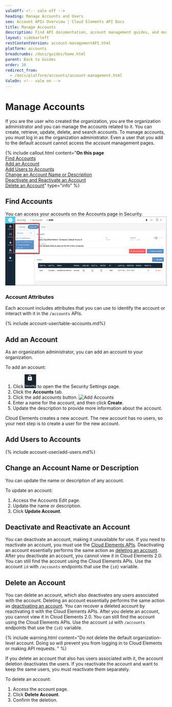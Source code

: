 ```yaml
---
valeOff: <!-- vale off -->
heading: Manage Accounts and Users
seo: Account APIs Overview | Cloud Elements API Docs
title: Manage Accounts
description: Find API documentation, account management guides, and more on all of the currently supported Account APIs.
layout: sidebarleft
restContentVersion: account-managementAPI.html
platform: accounts
breadcrumbs: /docs/guides/home.html
parent: Back to Guides
order: 10
redirect_from:
  - /docs/platform/accounts/account-management.html
ValeOn: <!-- vale on -->
---
```


# Manage Accounts

If you are the user who created the organization, you are the organization administrator and you can manage the accounts related to it. You can create, retrieve, update, delete, and search accounts. To manage accounts, you must log in as the organization administrator. Even a user that you add to the default account cannot access the account management pages.

{% include callout.html content="<strong>On this page</strong></br><a href=#find-accounts>Find Accounts</a></br><a href=#add-an-account>Add an Account</a></br><a href=#add-users-to-accounts>Add Users to Accounts</a></br><a href=#change-an-account-name-or-description>Change an Account Name or Description</a></br><a href=#deactivate-and-reactivate-an-account>Deactivate and Reactivate an Account</a></br><a href=#delete-an-account>Delete an Account</a>" type="info" %}

## Find Accounts

You can access your accounts on the Accounts page in Security.
![User Profile](img/manage-accounts.png)

### Account Attributes

Each account includes attributes that you can use to identify the account or interact with it in the `/accounts` APIs.

{% include account-user/table-accounts.md%}

## Add an Account

As an organization administrator, you can add an account to your organization.

To add an account:

1. Click <img src="img/btn-security.png" alt="Security" class="inlineImage"> to open the the Security Settings page.
2. Click the **Accounts** tab.
3. Click the add accounts button.
![Add Accounts](img/)
2. Enter a name for the account, and then click **Create**.
3. Update the description to provide more information about the account.

Cloud Elements creates a new account. The new account has no users, so your next step is to create a user for the new account.

## Add Users to Accounts

{% include account-user/add-users.md%}

## Change an Account Name or Description

You can update the name or description of any account.

To update an account:

1. Access the Accounts Edit page.
3. Update the name or description.
4. Click **Update Account**.

## Deactivate and Reactivate an Account

You can deactivate an account, making it unavailable for use. If you need to reactivate an account, you must use the [Cloud Elements APIs](account-managementAPI.html#deactivate-and-reactivate-an-account). Deactivating an account essentially performs the same action as [deleting an account](#delete-an-account). After you deactivate an account, you cannot view it in Cloud Elements 2.0. You can still find the account using the Cloud Elements APIs. Use the account `id` with `/accounts` endpoints that use the `{id}` variable.

## Delete an Account

You can delete an account, which also deactivates any users associated with the account. Deleting an account essentially performs the same action as [deactivating an account](#deactivate-and-reactivate-an-account). You can recover a deleted account by reactivating it with the Cloud Elements APIs. After you delete an account, you cannot view it in Cloud Elements 2.0. You can still find the account using the Cloud Elements APIs. Use the account `id` with `/accounts` endpoints that use the `{id}` variable.

{% include warning.html content="Do not delete the default organization-level account. Doing so will prevent you from logging in to Cloud Elements or making API requests.  " %}

If you delete an account that also has users associated with it, the account deletion deactivates the users. If you reactivate the account and want to keep the same users, you must reactivate them separately.

To delete an account:

1. Access the account page.
2. Click **Delete Account**.
3. Confirm the deletion.
